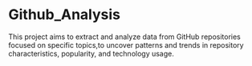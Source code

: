 # Github_Analysis
This project aims to extract and analyze data from GitHub repositories focused on specific topics,to uncover patterns and trends in repository characteristics, popularity, and technology usage. 
